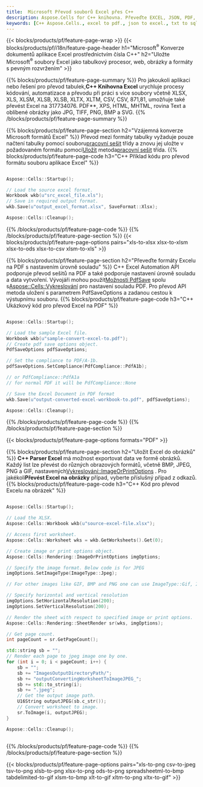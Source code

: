 ```yaml
---
title:  Microsoft Převod souborů Excel přes C++
description: Aspose.Cells for C++ knihovna. Převeďte EXCEL, JSON, PDF, XML, HTML, TXT, TSV, CSV, SQL, JPG, PNG a další formáty kódu 0381 s několika řádky
keywords: [C++ Aspose.Cells., excel to pdf., json to excel., txt to sql., csv to json., json to pdf., xml to excel and Convert files between various formats in C++]
---
```

{{< blocks/products/pf/feature-page-wrap >}}
{{< blocks/products/pf/i18n/feature-page-header h1="Microsoft<sup>&reg;</sup> Konverze dokumentů aplikace Excel prostřednictvím čísla C++" h2="Uložte Microsoft<sup>&reg;</sup> soubory Excel jako tabulkový procesor, web, obrázky a formáty s pevným rozvržením" >}}

{{% blocks/products/pf/feature-page-summary %}}
 Pro jakoukoli aplikaci nebo řešení pro převod tabulek,**C++ Knihovna Excel** urychluje procesy kódování, automatizace a převodu při práci s více soubory včetně XLSX, XLS, XLSM, XLSB, XLSB, XLTX, XLTM, CSV, CSV, 871,81, umožňuje také převést Excel na 317734076. PDF**, XPS, HTML, MHTML, rovina Text a oblíbené obrázky jako JPG, TIFF, PNG, BMP a SVG.
{{% /blocks/products/pf/feature-page-summary %}}

{{% blocks/products/pf/feature-page-section h2="Vzájemná konverze Microsoft formátů Excel" %}}
 Převod mezi formáty tabulky vyžaduje pouze načtení tabulky pomocí souboru[pracovní sešit](https://reference.aspose.com/cells/cpp/aspose.cells/workbook/) třídy a znovu jej uložte v požadovaném formátu pomocí[Uložit](https://reference.aspose.com/cells/cpp/aspose.cells/workbook/save/) metoda[pracovní sešit](https://reference.aspose.com/cells/cpp/aspose.cells/workbook/) třída.
{{% blocks/products/pf/feature-page-code h3="C++ Příklad kódu pro převod formátu souboru aplikace Excel" %}}

```cpp

Aspose::Cells::Startup();

// Load the source excel format.
Workbook wkb(u"src_excel_file.xls");
// Save in required output format.
wkb.Save(u"output_excel_format.xlsx", SaveFormat::Xlsx);

Aspose::Cells::Cleanup();

```
{{% /blocks/products/pf/feature-page-code %}}
{{% /blocks/products/pf/feature-page-section %}}
{{< blocks/products/pf/feature-page-options pairs="xls-to-xlsx xlsx-to-xlsm xlsx-to-ods xlsx-to-csv xlsm-to-xls" >}}


{{% blocks/products/pf/feature-page-section h2="Převeďte formáty Excelu na PDF s nastavením úrovně souladu" %}}
C++ Excel Automation API podporuje převod sešitů na PDF a také podporuje nastavení úrovně souladu a data vytvoření. Vývojáři mohou použít[Možnosti PdfSave](https://reference.aspose.com/cells/cpp/aspose.cells/pdfsaveoptions/) spolu s[Aspose::Cells::Vykreslování](https://reference.aspose.com/cells/cpp/aspose.cells.rendering/) pro nastavení souladu PDF. Pro převod API metoda uložení s parametrem PdfSaveOptions a zadanou cestou k výstupnímu souboru.
{{% blocks/products/pf/feature-page-code h3="C++ Ukázkový kód pro převod Excel na PDF" %}}

```cpp

Aspose::Cells::Startup();

// Load the sample Excel file.
Workbook wkb(u"sample-convert-excel-to.pdf");
// Create pdf save options object.
PdfSaveOptions pdfSaveOptions;

// Set the compliance to PDF/A-1b.
pdfSaveOptions.SetCompliance(PdfCompliance::PdfA1b);

// or PdfCompliance::PdfA1a
// for normal PDF it will be PdfCompliance::None

// Save the Excel Document in PDF format
wkb.Save(u"output-converted-excel-workbook-to.pdf", pdfSaveOptions);

Aspose::Cells::Cleanup();

```
{{% /blocks/products/pf/feature-page-code %}}
{{% /blocks/products/pf/feature-page-section %}}

{{< blocks/products/pf/feature-page-options formats="PDF" >}}

{{% blocks/products/pf/feature-page-section h2="Uložit Excel do obrázků" %}}
**C++ Parser Excel** má možnost exportovat data ve formě obrázků. Každý list lze převést do různých obrazových formátů, včetně BMP, JPEG, PNG a GIF, nastavených[Vykreslování::ImageOrPrintOptions](https://reference.aspose.com/cells/cpp/aspose.cells.rendering/imageorprintoptions/) . Pro jakékoli**Převést Excel na obrázky** případ, vyberte příslušný případ z odkazů.
{{% blocks/products/pf/feature-page-code h3="C++ Kód pro převod Excelu na obrázek" %}}

```cpp

Aspose::Cells::Startup();

// Load the XLSX.
Aspose::Cells::Workbook wkb(u"source-excel-file.xlsx");

// Access first worksheet.
Aspose::Cells::Worksheet wks = wkb.GetWorksheets().Get(0);

// Create image or print options object.
Aspose::Cells::Rendering::ImageOrPrintOptions imgOptions;

// Specify the image format. Below code is for JPEG
imgOptions.SetImageType(ImageType::Jpeg);

// For other images like GIF, BMP and PNG one can use ImageType::Gif, ImageType::Bmp and ImageType::Png respectively 

// Specify horizontal and vertical resolution
imgOptions.SetHorizontalResolution(200);
imgOptions.SetVerticalResolution(200);

// Render the sheet with respect to specified image or print options.
Aspose::Cells::Rendering::SheetRender sr(wks, imgOptions);

// Get page count.
int pageCount = sr.GetPageCount();

std::string sb = "";
// Render each page to jpeg image one by one.
for (int i = 0; i < pageCount; i++) {
	sb = ""; 
	sb += "ImagesOutputDirectoryPath/";
	sb += "outputConvertingWorksheetToImageJPEG_";
	sb += std::to_string(i);
	sb += ".jpeg";
	// Get the output image path.
	U16String outputJPEG(sb.c_str());
	// Convert worksheet to image.
	sr.ToImage(i, outputJPEG);
}

Aspose::Cells::Cleanup();
	
```
{{% /blocks/products/pf/feature-page-code %}}
{{% /blocks/products/pf/feature-page-section %}}

{{< blocks/products/pf/feature-page-options pairs="xls-to-png csv-to-jpeg tsv-to-png xlsb-to-png xlsx-to-png ods-to-png spreadsheetml-to-bmp tabdelimited-to-gif xlsm-to-bmp xlt-to-gif xltm-to-png xltx-to-gif" >}}
